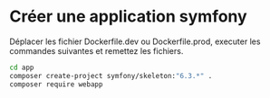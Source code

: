 # Créer une application symfony

Déplacer les fichier Dockerfile.dev ou Dockerfile.prod, executer les commandes suivantes et remettez les fichiers.

```bash
cd app
composer create-project symfony/skeleton:"6.3.*" .
composer require webapp
```
